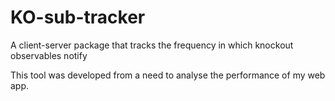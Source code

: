 KO-sub-tracker
==============

A client-server package that tracks the frequency in which knockout observables notify

This tool was developed from a need to analyse the performance of my web app.  
